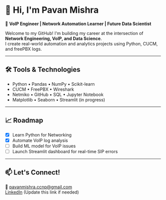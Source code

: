# 👋 Hi, I'm Pavan Mishra

🎯 **VoIP Engineer | Network Automation Learner | Future Data Scientist**

Welcome to my GitHub! I'm building my career at the intersection of **Network Engineering, VoIP, and Data Science**.  
I create real-world automation and analytics projects using Python, CUCM, and freePBX logs.

---

## 🛠️ Tools & Technologies
- Python • Pandas • NumPy • Scikit-learn  
- CUCM • FreePBX • Wireshark  
- Netmiko • GitHub • SQL • Jupyter Notebook  
- Matplotlib • Seaborn • Streamlit (in progress)

---


## 📈 Roadmap
- [x] Learn Python for Networking
- [x] Automate VoIP log analysis
- [ ] Build ML model for VoIP issues
- [ ] Launch Streamlit dashboard for real-time SIP errors

---

## 📫 Let's Connect!
📧 pavanmishra.ccnp@gmail.com  
[LinkedIn](https://linkedin.com/in/pavanmishra) (Update this link if needed)


<!---
pavanmishra007/pavanmishra007 is a ✨ special ✨ repository because its `README.md` (this file) appears on your GitHub profile.
You can click the Preview link to take a look at your changes.
--->
